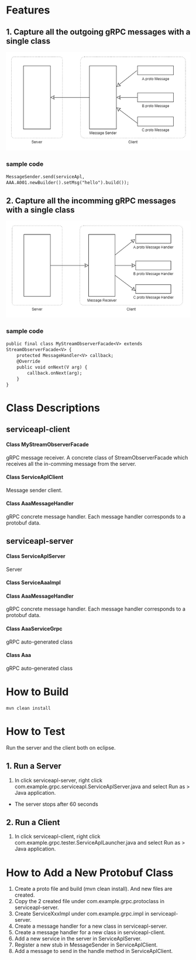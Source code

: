 # Features

## 1. Capture all the outgoing gRPC messages with a single class
![alt](https://github.com/tanoshim/grpc-message-facade/blob/master/pic/grpc-message-facade%20-%20out.png)

### sample code
```
MessageSender.send(serviceApl, AAA.A001.newBuilder().setMsg("hello").build());

```
## 2. Capture all the incomming gRPC messages with a single class
![alt](https://github.com/tanoshim/grpc-message-facade/blob/master/pic/grpc-message-facade%20-%20in.png)
### sample code
```
public final class MyStreamObserverFacade<V> extends StreamObserverFacade<V> {
	protected MessageHandler<V> callback;
	@Override
	public void onNext(V arg) {
		callback.onNext(arg);		
	}
}
```

# Class Descriptions
## serviceapl-client
#### Class MyStreamObserverFacade
gRPC message receiver. A concrete class of StreamObserverFacade which receives all the in-comming message from the server.
#### Class ServiceAplClient
Message sender client.
#### Class AaaMessageHandler
gRPC concrete message handler. Each message handler corresponds to a protobuf data. 

## serviceapl-server
#### Class ServiceAplServer
Server 
#### Class ServiceAaaImpl

#### Class AaaMessageHandler
gRPC concrete message handler. Each message handler corresponds to a protobuf data. 
#### Class AaaServiceGrpc
gRPC auto-generated class
#### Class Aaa
gRPC auto-generated class

# How to Build
```
mvn clean install
```
# How to Test
Run the server and the client both on eclipse.
## 1. Run a Server
1. In click serviceapl-server, right click com.example.grpc.serviceapl.ServiceAplServer.java and select Run as > Java application.
* The server stops after 60 seconds
## 2. Run a Client
1. In click serviceapl-client, right click com.example.grpc.tester.ServiceAplLauncher.java and select Run as > Java application.


# How to Add a New Protobuf Class
1. Create a proto file and build (mvn clean install). And new files are created.
1. Copy the 2 created file under com.example.grpc.protoclass in serviceapl-server.
1. Create ServiceXxxImpl under com.example.grpc.impl in serviceapl-server.
1. Create a message handler for a new class in serviceapl-server.
1. Create a message handler for a new class in serviceapl-client.
1. Add a new service in the server in ServiceAplServer.
1. Register a new stub in MessageSender in ServiceAplClient.
1. Add a message to send in the handle method in ServiceAplClient.


